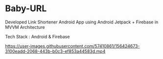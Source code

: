 # Baby-URL

Developed Link Shortener Android App using Android Jetpack + Firebase in MVVM Architecture

Tech Stack : Android & Firebase

https://user-images.githubusercontent.com/57410861/156424673-3100eadd-2068-443b-b0c3-ef853a44583d.mp4
